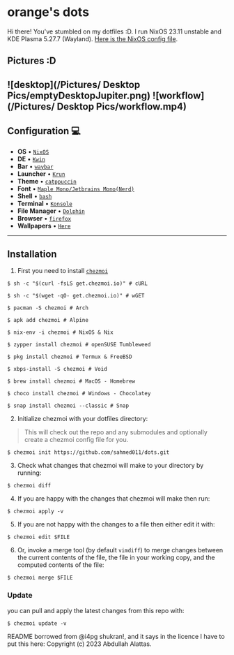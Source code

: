 # orange's dots
Hi there! You've stumbled on my dotfiles :D. I run NixOS 23.11 unstable and KDE Plasma 5.27.7 (Wayland). [Here is the NixOS config file](https://github.com/sahmed011/dots/blob/main/configuration.nix).
## Pictures :D
![desktop](/Pictures/ Desktop Pics/emptyDesktopJupiter.png)
![workflow](/Pictures/ Desktop Pics/workflow.mp4)
----------

## Configuration :computer:

+ **OS**							• [`NixOS`](https://nixos.org/)
+ **DE**							• [`Kwin`](https://swaywm.org/)
+ **Bar**							• [`waybar`](https://github.com/Alexays/Waybar)
+ **Launcher**						• [`Krun`](https://man.archlinux.org/man/wofi.1.en)
+ **Theme**							• [`catppuccin`](https://catppuccin.com/)
+ **Font**							• [`Maple Mono/Jetbrains Mono(Nerd)`](https://github.com/ryanoasis/nerd-fonts)
+ **Shell**							• [`bash`](https://www.gnu.org/software/bash/)
+ **Terminal**						• [`Konsole`](https://konsole.kde.org/)
+ **File Manager**							• [`Dolphin`](https://github.com/KDE/dolphin)
+ **Browser**						• [`firefox`](https://www.mozilla.org/en-US/firefox/new/)
+ **Wallpapers**						• [`Here`](https://www.github.com/sahmed011/dots/Pictures/Wallpapers)

----------

## Installation

1.  First you need to install [`chezmoi`](https://www.chezmoi.io/install/)

```console
$ sh -c "$(curl -fsLS get.chezmoi.io)" # cURL

$ sh -c "$(wget -qO- get.chezmoi.io)" # wGET

$ pacman -S chezmoi # Arch

$ apk add chezmoi # Alpine

$ nix-env -i chezmoi # NixOS & Nix

$ zypper install chezmoi # openSUSE Tumbleweed

$ pkg install chezmoi # Termux & FreeBSD

$ xbps-install -S chezmoi # Void

$ brew install chezmoi # MacOS - Homebrew

$ choco install chezmoi # Windows - Chocolatey

$ snap install chezmoi --classic # Snap
```

2.  Initialize chezmoi with your dotfiles directory:

>   This will check out the repo and any submodules and optionally create a chezmoi config file for you.

```console
$ chezmoi init https://github.com/sahmed011/dots.git
```

3.  Check what changes that chezmoi will make to your directory by running:

```console
$ chezmoi diff
```

4.  If you are happy with the changes that chezmoi will make then run:

```console
$ chezmoi apply -v
```

5.  If you are not happy with the changes to a file then either edit it with:

```console
$ chezmoi edit $FILE
```

6.  Or, invoke a merge tool (by default `vimdiff`) to merge changes between the
current contents of the file, the file in your working copy, and the computed
contents of the file:

```console
$ chezmoi merge $FILE
```

### Update

you can pull and apply the latest changes from this repo with:

```console
$ chezmoi update -v
```
README borrowed from @i4pg shukran!, and it says in the licence I have to put this here: Copyright (c) 2023 Abdullah Alattas.
